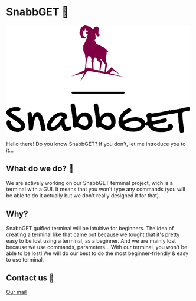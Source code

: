 # SnabbGET 🐐

<img src="https://github.com/SnabbGET/.github/blob/main/logo_small.png" alt="SnabbGET logo" />

Hello there! Do you know SnabbGET? If you don't, let me introduce you to it...

## What do we do? 🧐

We are actively working on our SnabbGET terminal project, wich is a terminal with a GUI. It means that you won't type any commands 
(you will be able to do it actually but we don't really designed it for that).

## Why?

SnabbGET guified terminal will be intuitive for beginners. 
The idea of creating a terminal like that came out because we tought that it's pretty easy to be lost using a terminal, as a beginner.
And we are mainly lost because we use commands, parameters...
With our terminal, you won't be able to be lost! We will do our best to do the most beginner-friendly & easy to use terminal.

## Contact us 🔗

<a href="mailto:contact.snabbget@gmail.com">Our mail<a/>
